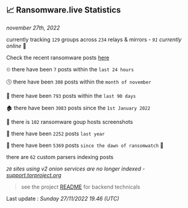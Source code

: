
## 📈 Ransomware.live Statistics
_november 27th, 2022_

currently tracking `129` groups across `234` relays & mirrors - _`91` currently online_ 📡

Check the recent ransomware posts [here](https://www.ransomware.live/#/recentposts)


⏲ there have been `7` posts within the `last 24 hours`

🕓 there have been `308` posts within the `month of november`

📅 there have been `793` posts within the `last 90 days`

🏚 there have been `3083` posts since the `1st January 2022`

📸 there is `102` ransomware goup hosts screenshots

🚀 there have been `2252` posts `last year`

🦕 there have been `5369` posts `since the dawn of ransomwatch` 🐣

there are `62` custom parsers indexing posts

_`20` sites using v2 onion services are no longer indexed - [support.torproject.org](https://support.torproject.org/onionservices/v2-deprecation/)_

> see the project [README](https://github.com/jmousqueton/ransomwatch#readme) for backend technicals



Last update : _Sunday 27/11/2022 19.46 (UTC)_

